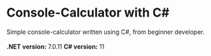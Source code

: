 # Console-Calculator with C#
Simple console-calculator written using C#, from beginner developer. <br>
<br>
**.NET version:** 7.0.11
**C# version:** 11
